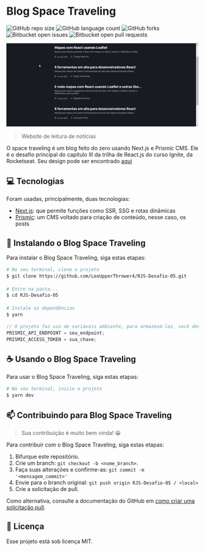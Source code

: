 # Blog Space Traveling

![GitHub repo size](https://img.shields.io/github/repo-size/LeoUpperThrower4/RJS-Desafio-05?style=for-the-badge)
![GitHub language count](https://img.shields.io/github/languages/count/LeoUpperThrower4/RJS-Desafio-05?style=for-the-badge)
![GitHub forks](https://img.shields.io/github/forks/LeoUpperThrower4/RJS-Desafio-05?style=for-the-badge)
![Bitbucket open issues](https://img.shields.io/bitbucket/issues/LeoUpperThrower4/RJS-Desafio-05?style=for-the-badge)
![Bitbucket open pull requests](https://img.shields.io/bitbucket/pr-raw/LeoUpperThrower4/RJS-Desafio-05?style=for-the-badge)

<!-- Alterar cover quando o projeto estiver 100% funcional -->
<img src="img/cover.gif" alt="cover">

> Website de leitura de notícias

O space traveling é um blog feito do zero usando Next.js e Prismic CMS. Ele é o desafio principal do capítulo III da trilha de React.js do curso Ignite, da Rocketseat. Seu design pode ser encontrado [aqui](https://www.figma.com/file/6lOST9XhVxBPbF0gpyclqR/Desafios-Módulo-3-ReactJS?node-id=0%3A1)
## 💻 Tecnologias

Foram usadas, principalmente, duas tecnologias:

- [Next.js](https://nextjs.org/): que permite funções como SSR, SSG e rotas dinâmicas
- [Prismic](https://prismic.io/): um CMS voltado para criação de conteúdo, nesse caso, os posts

## 🚀 Instalando o Blog Space Traveling

Para instalar o Blog Space Traveling, siga estas etapas:

```bash
# No seu terminal, clone o projeto
$ git clone https://github.com/LeoUpperThrower4/RJS-Desafio-05.git

# Entre na pasta...
$ cd RJS-Desafio-05

# Instale as dependências
$ yarn
```

```js
// O projeto faz uso de variáveis ambiente, para armazená-las, você deverá criar um arquivo .env na raiz do seu projeto
PRISMIC_API_ENDPOINT = seu_endpoint;
PRISMIC_ACCESS_TOKEN = sua_chave;
```

## ☕ Usando o Blog Space Traveling

Para usar o Blog Space Traveling, siga estas etapas:

```bash
# No seu terminal, inicie o projeto
$ yarn dev
```

## 📫 Contribuindo para Blog Space Traveling

> Sua contribuição é muito bem vinda! 😀

Para contribuir com o Blog Space Traveling, siga estas etapas:

1. Bifurque este repositório.
2. Crie um branch: `git checkout -b <nome_branch>`.
3. Faça suas alterações e confirme-as: `git commit -m '<mensagem_commit>'`
4. Envie para o branch original: `git push origin RJS-Desafio-05 / <local>`
5. Crie a solicitação de pull.

Como alternativa, consulte a documentação do GitHub em [como criar uma solicitação pull](https://help.github.com/en/github/collaborating-with-issues-and-pull-requests/creating-a-pull-request).

## 📝 Licença

Esse projeto está sob licença MIT.

